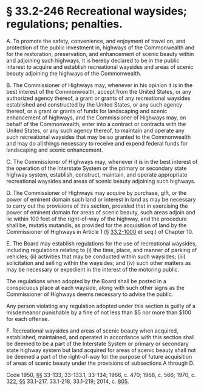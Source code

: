 # § 33.2-246 Recreational waysides; regulations; penalties.

<p>A. To promote the safety, convenience, and enjoyment of travel on, and protection of the public investment in, highways of the Commonwealth and for the restoration, preservation, and enhancement of scenic beauty within and adjoining such highways, it is hereby declared to be in the public interest to acquire and establish recreational waysides and areas of scenic beauty adjoining the highways of the Commonwealth.</p><p>B. The Commissioner of Highways may, whenever in his opinion it is in the best interest of the Commonwealth, accept from the United States, or any authorized agency thereof, a grant or grants of any recreational waysides established and constructed by the United States, or any such agency thereof, or a grant or grants of funds for landscaping and scenic enhancement of highways, and the Commissioner of Highways may, on behalf of the Commonwealth, enter into a contract or contracts with the United States, or any such agency thereof, to maintain and operate any such recreational waysides that may be so granted to the Commonwealth and may do all things necessary to receive and expend federal funds for landscaping and scenic enhancement.</p><p>C. The Commissioner of Highways may, whenever it is in the best interest of the operation of the Interstate System or the primary or secondary state highway system, establish, construct, maintain, and operate appropriate recreational waysides and areas of scenic beauty adjoining such highways.</p><p>D. The Commissioner of Highways may acquire by purchase, gift, or the power of eminent domain such land or interest in land as may be necessary to carry out the provisions of this section, provided that in exercising the power of eminent domain for areas of scenic beauty, such areas adjoin and lie within 100 feet of the right-of-way of the highway, and the procedure shall be, mutatis mutandis, as provided for the acquisition of land by the Commissioner of Highways in Article 1 (§ <a href='http://law.lis.virginia.gov/vacode/33.2-1000/'>33.2-1000</a> et seq.) of Chapter 10.</p><p>E. The Board may establish regulations for the use of recreational waysides, including regulations relating to (i) the time, place, and manner of parking of vehicles; (ii) activities that may be conducted within such waysides; (iii) solicitation and selling within the waysides; and (iv) such other matters as may be necessary or expedient in the interest of the motoring public.</p><p>The regulations when adopted by the Board shall be posted in a conspicuous place at each wayside, along with such other signs as the Commissioner of Highways deems necessary to advise the public.</p><p>Any person violating any regulation adopted under this section is guilty of a misdemeanor punishable by a fine of not less than $5 nor more than $100 for each offense.</p><p>F. Recreational waysides and areas of scenic beauty when acquired, established, maintained, and operated in accordance with this section shall be deemed to be a part of the Interstate System or primary or secondary state highway system but land acquired for areas of scenic beauty shall not be deemed a part of the right-of-way for the purpose of future acquisition of areas of scenic beauty under the provisions of subsections A through D.</p><p>Code 1950, §§ 33-133, 33-133.1, 33-134; 1966, c. 470; 1968, c. 566; 1970, c. 322, §§ 33.1-217, 33.1-218, 33.1-219; 2014, c. <a href='http://lis.virginia.gov/cgi-bin/legp604.exe?141+ful+CHAP0805'>805</a>.</p>